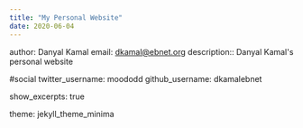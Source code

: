 ```yaml
---
title: "My Personal Website"
date: 2020-06-04
---
```


author: Danyal Kamal
email: dkamal@ebnet.org
  description:: Danyal Kamal's personal website

#social
twitter_username: moododd
github_username: dkamalebnet

  show_excerpts: true

theme: jekyll_theme_minima
